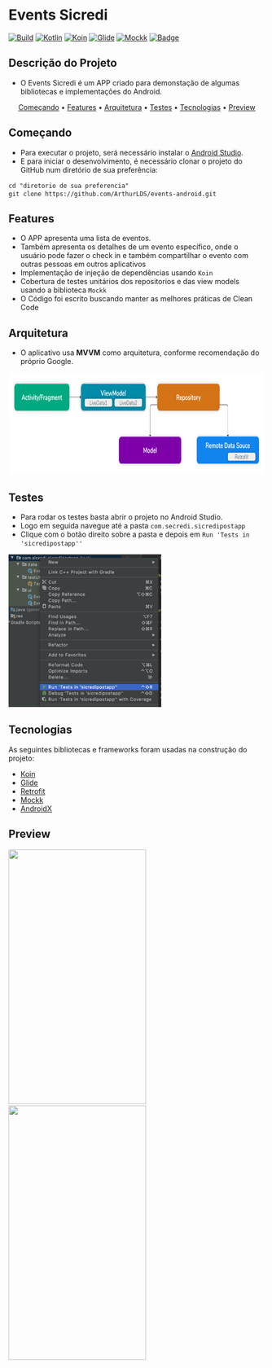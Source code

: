 # Events Sicredi

[![Build](https://img.shields.io/static/v1?label=build&message=passing&color=green)]()
[![Kotlin](https://img.shields.io/static/v1?label=kotlin&message=powered&color=00AFF0)]()
[![Koin](https://img.shields.io/static/v1?label=koin&message=2.1.5&color=F68212)]()
[![Glide](https://img.shields.io/static/v1?label=glide&message=4.11.0&color=00C4CC)]()
[![Mockk](https://img.shields.io/static/v1?label=mockk&message=1.10.0&color=9F55FF)]()
[![Badge](https://img.shields.io/badge/code%20style-%E2%9D%A4-FF4081.svg)]()

## Descrição do Projeto

- O Events Sicredi é um APP criado para demonstação de algumas bibliotecas e implementações do Android.

<p align="center">
 <a href="#começando">Começando</a> •
 <a href="#features">Features</a> • 
 <a href="#arquitetura">Arquitetura</a> • 
 <a href="#testes">Testes</a> • 
 <a href="#tecnologias">Tecnologias</a> • 
 <a href="#preview">Preview</a>
</p>

## Começando

- Para executar o projeto, será necessário instalar o [Android Studio](https://developer.android.com/studio/install?hl=pt-br&authuser=1).
- E para iniciar o desenvolvimento, é necessário clonar o projeto do GitHub num diretório de sua preferência:

```shell
cd "diretorio de sua preferencia"
git clone https://github.com/ArthurLDS/events-android.git
```

## Features

- O APP apresenta uma lista de eventos.
- Também apresenta os detalhes de um evento específico, onde o usuário pode fazer o check in  e também compartilhar o evento com outras pessoas em outros aplicativos
- Implementação de injeção de dependências usando `Koin`
- Cobertura de testes unitários dos repositorios e das view models usando a biblioteca `Mockk`
- O Código foi escrito buscando manter as melhores práticas de Clean Code

## Arquitetura

- O aplicativo usa **MVVM** como arquitetura, conforme recomendação do próprio Google.
<img src="imgs/MVVM.png"  width="800" height="200">

## Testes

- Para rodar os testes basta abrir o projeto no Android Studio.
- Logo em seguida navegue até a pasta `com.secredi.sicredipostapp`
- Clique com o botão direito sobre a pasta e depois em `Run 'Tests in 'sicredipostapp''`
<img src="imgs/testes1.png"  width="300" height="300">

## Tecnologias

As seguintes bibliotecas e frameworks foram usadas na construção do projeto:
- [Koin](https://github.com/InsertKoinIO/koin)
- [Glide](https://github.com/bumptech/glide)
- [Retrofit](https://github.com/square/retrofit)
- [Mockk](https://github.com/mockk/mockk)
- [AndroidX](https://developer.android.com/jetpack/androidx?authuser=1)

## Preview
<img src="imgs/part1.gif"  width="270" height="500"> <img src="imgs/part2.gif"  width="270" height="500">

